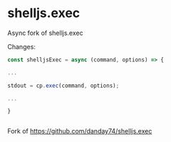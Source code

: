 # shelljs.exec

Async fork of shelljs.exec 

Changes:

```javascript
const shelljsExec = async (command, options) => {

...

stdout = cp.exec(command, options);

...

}



```

Fork of https://github.com/danday74/shelljs.exec
